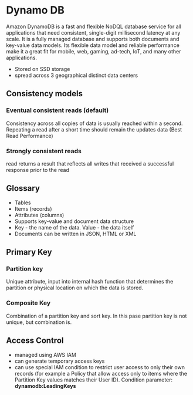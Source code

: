 # Dynamo DB
Amazon DynamoDB is a fast and flexible NoDQL database service for all applications that need consistent, single-digit millisecond latency at any scale. It is a fully managed database and supports both documents and key-value data models. Its flexible data model and reliable performance make it a great fit for mobile, web, gaming, ad-tech, IoT, and many other applications. 

- Stored on SSD storage
- spread across 3 geographical distinct data centers

## Consistency models
### Eventual consistent reads (default)
Consistency across all copies of data is usually reached within a second. Repeating a read after a short time should remain the updates data (Best Read Performance)

### Strongly consistent reads
read returns a result that reflects all writes that received a successful response prior to the read

## Glossary
- Tables
- Items (records)
- Attributes (columns)
- Supports key-value and document data structure
- Key - the name of the data. Value - the data itself
- Documents can be written in JSON, HTML or XML

## Primary Key
### Partition key
Unique attribute, input into internal hash function that determines the partition or physical location on which the data is stored.

### Composite Key
Combination of a partition key and sort key.
In this pase partition key is not unique, but combination is.

## Access Control
- managed using AWS IAM
- can generate temporary access keys
- can use special IAM condition to restrict user access to only their own records (for example a Policy that allow access only to items where the Partition Key values matches their User ID). Condition parameter: __dynamodb:LeadingKeys__
